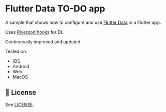 # Flutter Data TO-DO app

A sample that shows how to configure and use [Flutter Data](https://pub.dev/packages/flutter_data) in a Flutter app.

Uses [Riverpod hooks](https://pub.dev/packages/hooks_riverpod) for DI.

Continuously improved and updated.

Tested on:

 - iOS
 - Android
 - Web
 - MacOS

## 📝 License

See [LICENSE](LICENSE).